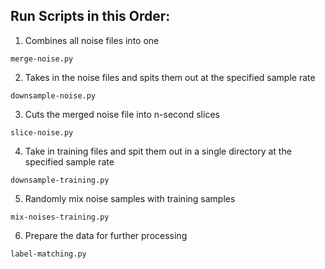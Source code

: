 ## Run Scripts in this Order:

1. Combines all noise files into one
```
merge-noise.py
```

2. Takes in the noise files and spits them out at the specified sample rate
```
downsample-noise.py
```

3. Cuts the merged noise file into n-second slices
```
slice-noise.py
```

4. Take in training files and spit them out in a single directory at the specified sample rate
```
downsample-training.py
```

5. Randomly mix noise samples with training samples
```
mix-noises-training.py
```

6. Prepare the data for further processing
```
label-matching.py
```


